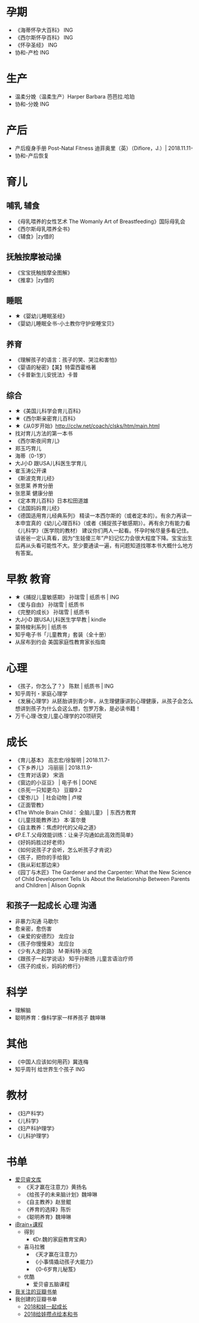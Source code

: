 # 孕期
- 《海蒂怀孕大百科》 ING
- 《西尔斯怀孕百科》 ING
- 《怀孕圣经》 ING
- 协和-产检 ING

# 生产
- 温柔分娩（温柔生产）Harper Barbara 芭芭拉.哈珀 
- 协和-分娩 ING

# 产后
- 产后瘦身手册 Post-Natal Fitness 迪菲奥里（英）（Difiore，J.）| 2018.11.11-
- 协和-产后恢复

# 育儿
## 哺乳 辅食
- 《母乳喂养的女性艺术 The Womanly Art of Breastfeeding》国际母乳会
- 《西尔斯母乳喂养全书》
- 《辅食》|zy借的

## 抚触按摩被动操
- 《宝宝抚触按摩全图解》
- 《推拿》|zy借的

## 睡眠
- ★《婴幼儿睡眠圣经》
- 《婴幼儿睡眠全书-小土教你守护安睡宝贝》

## 养育
- 《理解孩子的语言：孩子的笑、哭泣和害怕》
- 《婴语的秘密》【美】特雷西霍格著
- 《卡普新生儿安抚法》卡普

## 综合
- ★《美国儿科学会育儿百科》
- ★《西尔斯亲密育儿百科》
- ★《从0岁开始》http://cclw.net/coach/clsks/htm/main.html
- 找对育儿方法的第一本书
- 《西尔斯夜间育儿》
- 郑玉巧育儿
- 海蒂（0-1岁）
- 大J小D 跟USA儿科医生学育儿
- 崔玉涛公开课
- 《斯波克育儿经》
- 张思莱 养育分册
- 张思莱 健康分册
- 《定本育儿百科》日本松田道雄
- 《法国妈妈育儿经》
- 《德国适用育儿经典系列》
精读一本西尔斯的（或者定本的）。有余力再读一本申宜真的《幼儿心理百科》（或者《捕捉孩子敏感期》）。再有余力有能力看《儿科学》（医学院的教材）
建议你们两人一起看。怀孕时候尽量多看记住。请爸爸一定认真看，因为“生娃傻三年”产妇记忆力会很大程度下降。宝宝出生后再从头看可能性不大。至少要通读一遍，有问题知道找哪本书大概什么地方有答案。

# 早教 教育
- ★《捕捉儿童敏感期》 孙瑞雪 | 纸质书 | ING
- 《爱与自由》 孙瑞雪 | 纸质书
- 《完整的成长》 孙瑞雪 | 纸质书
- 大J小D 跟USA儿科医生学早教 | kindle
- 蒙特梭利系列 | 纸质书
- 知乎电子书「儿童教育」套装（全十册）
- 从尿布到约会 美国家庭性教育家长指南

# 心理
- 《孩子，你怎么了？》 陈默 | 纸质书 | ING
- 知乎周刊・家庭心理学
- 《发展心理学》从胚胎讲到青少年，从生理健康讲到心理健康，从孩子会怎么想讲到孩子为什么会这么想，包罗万象，是必读书籍！
- 万千心理·改变儿童心理学的20项研究

# 成长
- 《育儿基本》 高志宏/徐智明 | 2018.11.7-
- 《下乡养儿》 冯丽丽 | 2018.11.9-
- 《生育对话录》 宋涵
- 《窗边的小豆豆》 | 电子书 | DONE
- 《杀死一只知更鸟》 豆瓣9.2
- 《爱弥儿》 | 社会动物 | 卢梭
- 《正面管教》
- 《The Whole Brain Child： 全脑儿童》 | 东西方教育
- 《儿童技能教养法》 本·富尔曼
- 《自主教养：焦虑时代的父母之道》
- 《P.E.T.父母效能训练：让亲子沟通如此高效而简单》
- 《好妈妈胜过好老师》
- 《如何说孩子才会听，怎么听孩子才肯说》
- 《孩子，把你的手给我》
- 《我从彩虹那边来》
- 《园丁与木匠》The Gardener and the Carpenter: What the New Science of Child Development Tells Us About the Relationship Between Parents and Children | Alison Gopnik

## 和孩子一起成长 心理 沟通
- 非暴力沟通 马歇尔
- 愈亲密，愈伤害
- 《亲爱的安德烈》 龙应台
- 《孩子你慢慢来》 龙应台
- 《少有人走的路》 M·斯科特·派克
- 《跟孩子一起学说话》 知乎孙斯扬 儿童言语治疗师
- 《孩子的成长，妈妈的修行》

# 科学 
- 理解脑
- 聪明养育：像科学家一样养孩子 魏坤琳

# 其他
- 《中国人应该如何用药》冀连梅
- 知乎周刊 给世界生个孩子 ING

# 教材
- 《妇产科学》
- 《儿科学》
- 《妇产科护理学》
- 《儿科护理学》


# 书单
- [爱贝睿文库](http://www.ibrainbaby.com/ibrianbooks)
    - 《天才赢在注意力》黄扬名
    - 《给孩子的未来脑计划》魏坤琳
    - 《自主教养》赵昱鲲
    - 《养育的选择》陈忻
    - 《聪明养育》魏坤琳
- [iBrain+课程](http://www.ibrainbaby.com/ibrainx)
    - 得到
        - 《Dr.魏的家庭教育宝典》
    - 喜马拉雅
        - 《天才赢在注意力》
        - 《小事情撬动孩子大能力》
        - 《0-6岁育儿秘笈》
    - 优酷
        - 爱贝睿五脑课程
- [我关注的豆瓣书单](https://www.douban.com/people/102975019/doulists/collect)
- 我创建的豆瓣书单
    - [2018和娃一起成长](https://www.douban.com/doulist/110720952/)
    - [2018给娃攒点绘本和书](https://www.douban.com/doulist/110721014/)